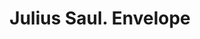 ---
doi: 10.7916/D8001D8Z
date_other: '1886'
date_other_textual: '1886'
form: printed ephemera
genre:
- Envelopes
name:
- Julius Saul
object_in_context_url: https://biggert.cul.columbia.edu/items/view/ave_biggert_01216
subject_hierarchical_geographic:
- Troy, New York, United States
subject_name:
- Julius Saul
title: Julius Saul. Envelope
sort_title: Julius Saul. Envelope
call_number: ave_biggert_01216
coordinates:
- 42.73166666666667,-73.69250000000001
pid: ave_biggert_01216
identifiers: ave_biggert_01216
permalink: /biggert/ave_biggert_01216/
layout: iiif-image-page
---